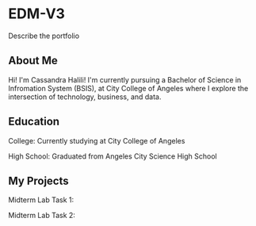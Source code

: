 # EDM-V3
Describe the portfolio

## About Me
Hi! I'm Cassandra Halili! I'm currently pursuing a Bachelor of Science in Infromation System (BSIS), at City College of Angeles where I explore the intersection of technology, business, and data.
## Education
College: Currently studying at City College of Angeles 

High School: Graduated from Angeles City Science High School

## My Projects
Midterm Lab Task 1:

Midterm Lab Task 2:
